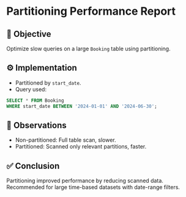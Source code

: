 # Partitioning Performance Report

## 🎯 Objective

Optimize slow queries on a large `Booking` table using partitioning.

## ⚙️ Implementation

* Partitioned by `start_date`.
* Query used:

```sql
SELECT * FROM Booking
WHERE start_date BETWEEN '2024-01-01' AND '2024-06-30';
```

## 👀 Observations

* Non-partitioned: Full table scan, slower.
* Partitioned: Scanned only relevant partitions, faster.

## ✅ Conclusion

Partitioning improved performance by reducing scanned data. Recommended for large time-based datasets with date-range filters.
